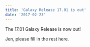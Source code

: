 ```yaml
---
title: 'Galaxy Release 17.01 is out'
date: '2017-02-23'
---
```


The 17.01 Galaxy Release is now out!

Jen, please fill in the rest here.
